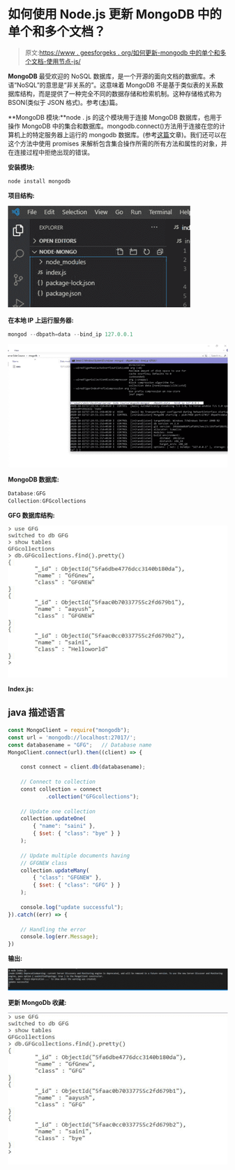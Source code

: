 # 如何使用 Node.js 更新 MongoDB 中的单个和多个文档？

> 原文:[https://www . geesforgeks . org/如何更新-mongodb 中的单个和多个文档-使用节点-js/](https://www.geeksforgeeks.org/how-to-update-single-and-multiple-documents-in-mongodb-using-node-js/)

**MongoDB** 最受欢迎的 NoSQL 数据库，是一个开源的面向文档的数据库。术语“NoSQL”的意思是“非关系的”。这意味着 MongoDB 不是基于类似表的关系数据库结构，而是提供了一种完全不同的数据存储和检索机制。这种存储格式称为 BSON(类似于 JSON 格式)。参考([本](https://www.geeksforgeeks.org/mongodb-an-introduction/))篇。

**MongoDB 模块:**node . js 的这个模块用于连接 MongoDB 数据库，也用于操作 MongoDB 中的集合和数据库。mongodb.connect()方法用于连接在您的计算机上的特定服务器上运行的 mongodb 数据库。(参考[这篇](https://www.geeksforgeeks.org/how-to-connect-mongodb-server-with-node-js/)文章)。我们还可以在这个方法中使用 promises 来解析包含集合操作所需的所有方法和属性的对象，并在连接过程中拒绝出现的错误。

**安装模块:**

```js
node install mongodb

```

**项目结构:**

![](img/680c11a4a464432626c22f3eee5f7f10.png)

**在本地 IP 上运行服务器:**

```js
mongod --dbpath=data --bind_ip 127.0.0.1

```

![](img/b17079668307c9a66022081b23d3c23d.png)

**MongoDB 数据库:**

```js
Database:GFG
Collection:GFGcollections

```

**GFG 数据库结构:**

![](img/70bba757025e358fbb7a109566b7bdb0.png)

**Index.js:**

## java 描述语言

```js
const MongoClient = require("mongodb");
const url = 'mongodb://localhost:27017/';
const databasename = "GFG";   // Database name
MongoClient.connect(url).then((client) => {

    const connect = client.db(databasename);

    // Connect to collection
    const collection = connect
            .collection("GFGcollections");

    // Update one collection
    collection.updateOne(
        { "name": "saini" }, 
        { $set: { "class": "bye" } }
    );

    // Update multiple documents having
    // GFGNEW class
    collection.updateMany(
        { "class": "GFGNEW" }, 
        { $set: { "class": "GFG" } }
    );

    console.log("update successful");
}).catch((err) => {

    // Handling the error
    console.log(err.Message);
})
```

**输出:**

![](img/e9e05f9e85fd401922f8bc8b99e4a318.png)

**更新 MongoDb 收藏:**

![](img/08b73c208545a1783e2c2e2c20c7e435.png)